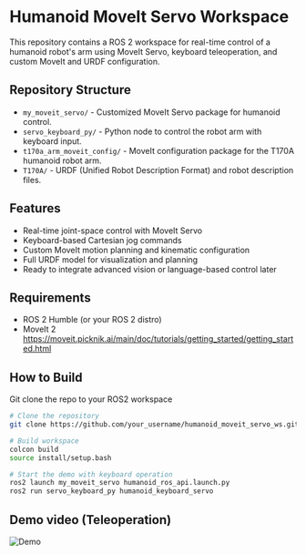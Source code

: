 # Humanoid MoveIt Servo Workspace

This repository contains a ROS 2 workspace for real-time control of a humanoid robot's arm using MoveIt Servo, keyboard teleoperation, and custom MoveIt and URDF configuration.

## Repository Structure

- `my_moveit_servo/` - Customized MoveIt Servo package for humanoid control.
- `servo_keyboard_py/` - Python node to control the robot arm with keyboard input.
- `t170a_arm_moveit_config/` - MoveIt configuration package for the T170A humanoid robot arm.
- `T170A/` - URDF (Unified Robot Description Format) and robot description files.

## Features

- Real-time joint-space control with MoveIt Servo
- Keyboard-based Cartesian jog commands
- Custom MoveIt motion planning and kinematic configuration
- Full URDF model for visualization and planning
- Ready to integrate advanced vision or language-based control later

## Requirements

- ROS 2 Humble (or your ROS 2 distro)
- MoveIt 2 https://moveit.picknik.ai/main/doc/tutorials/getting_started/getting_started.html

## How to Build

Git clone the repo to your ROS2 workspace

```bash
# Clone the repository
git clone https://github.com/your_username/humanoid_moveit_servo_ws.git

# Build workspace
colcon build
source install/setup.bash

# Start the demo with keyboard operation
ros2 launch my_moveit_servo humanoid_ros_api.launch.py
ros2 run servo_keyboard_py humanoid_keyboard_servo
```

## Demo video (Teleoperation)
![Demo](./video_demo/successful_picking_video.gif)

